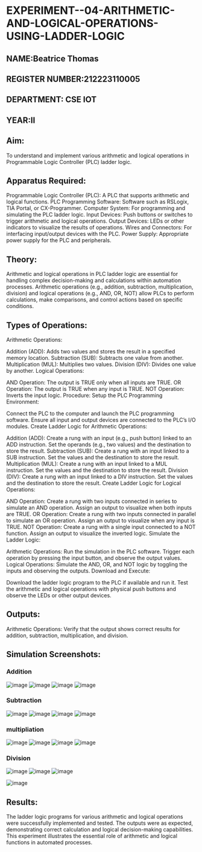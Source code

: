 # EXPERIMENT--04-ARITHMETIC-AND-LOGICAL-OPERATIONS-USING-LADDER-LOGIC
##  NAME:Beatrice Thomas
## REGISTER NUMBER:212223110005
## DEPARTMENT: CSE IOT
## YEAR:II
## Aim:
To understand and implement various arithmetic and logical operations in Programmable Logic Controller (PLC) ladder logic.

## Apparatus Required:
Programmable Logic Controller (PLC): A PLC that supports arithmetic and logical functions.
PLC Programming Software: Software such as RSLogix, TIA Portal, or CX-Programmer.
Computer System: For programming and simulating the PLC ladder logic.
Input Devices: Push buttons or switches to trigger arithmetic and logical operations.
Output Devices: LEDs or other indicators to visualize the results of operations.
Wires and Connectors: For interfacing input/output devices with the PLC.
Power Supply: Appropriate power supply for the PLC and peripherals.
## Theory:
Arithmetic and logical operations in PLC ladder logic are essential for handling complex decision-making and calculations within automation processes. Arithmetic operations (e.g., addition, subtraction, multiplication, division) and logical operations (e.g., AND, OR, NOT) allow PLCs to perform calculations, make comparisons, and control actions based on specific conditions.

## Types of Operations:
Arithmetic Operations:

Addition (ADD): Adds two values and stores the result in a specified memory location.
Subtraction (SUB): Subtracts one value from another.
Multiplication (MUL): Multiplies two values.
Division (DIV): Divides one value by another.
Logical Operations:

AND Operation: The output is TRUE only when all inputs are TRUE.
OR Operation: The output is TRUE when any input is TRUE.
NOT Operation: Inverts the input logic.
Procedure:
Setup the PLC Programming Environment:

Connect the PLC to the computer and launch the PLC programming software.
Ensure all input and output devices are connected to the PLC’s I/O modules.
Create Ladder Logic for Arithmetic Operations:

Addition (ADD):
Create a rung with an input (e.g., push button) linked to an ADD instruction.
Set the operands (e.g., two values) and the destination to store the result.
Subtraction (SUB):
Create a rung with an input linked to a SUB instruction.
Set the values and the destination to store the result.
Multiplication (MUL):
Create a rung with an input linked to a MUL instruction.
Set the values and the destination to store the result.
Division (DIV):
Create a rung with an input linked to a DIV instruction.
Set the values and the destination to store the result.
Create Ladder Logic for Logical Operations:

AND Operation:
Create a rung with two inputs connected in series to simulate an AND operation.
Assign an output to visualize when both inputs are TRUE.
OR Operation:
Create a rung with two inputs connected in parallel to simulate an OR operation.
Assign an output to visualize when any input is TRUE.
NOT Operation:
Create a rung with a single input connected to a NOT function.
Assign an output to visualize the inverted logic.
Simulate the Ladder Logic:

Arithmetic Operations:
Run the simulation in the PLC software. Trigger each operation by pressing the input button, and observe the output values.
Logical Operations:
Simulate the AND, OR, and NOT logic by toggling the inputs and observing the outputs.
Download and Execute:

Download the ladder logic program to the PLC if available and run it.
Test the arithmetic and logical operations with physical push buttons and observe the LEDs or other output devices.


## Outputs:
Arithmetic Operations: Verify that the output shows correct results for addition, subtraction, multiplication, and division.

##  Simulation Screenshots:
### Addition 
![image](https://github.com/user-attachments/assets/09da847f-3f30-4779-a9c1-185dff17b768)
![image](https://github.com/user-attachments/assets/86cbdbb0-dbed-43f1-9967-1a9163699796)
![image](https://github.com/user-attachments/assets/a61750bf-ed15-4b74-a4ce-e3f3b5f1e7bd)
![image](https://github.com/user-attachments/assets/0b8e7945-9164-4d45-81ff-5f8e3cdaa41a)



### Subtraction

![image](https://github.com/user-attachments/assets/df17e6fb-3cbf-4f80-be25-873ac5ccf889)
![image](https://github.com/user-attachments/assets/77b7eb22-a1a7-47c1-acf0-06369d0b3b1d)
![image](https://github.com/user-attachments/assets/73c43db9-1baf-4c80-92b5-e5d9cf530228)
![image](https://github.com/user-attachments/assets/9e689520-ef77-41e8-af87-c9c398a3a203)

### multipliation

![image](https://github.com/user-attachments/assets/781f998f-b9bb-4b9f-af45-3b5b17849f05)
![image](https://github.com/user-attachments/assets/da4a328b-eadf-4df5-bdb7-47060652481d)
![image](https://github.com/user-attachments/assets/671a25ba-c893-47e4-9ca7-6ff3dbbb955a)
![image](https://github.com/user-attachments/assets/444c14c6-cf22-4c10-a5f7-5e25bb1fd754)


### Division
![image](https://github.com/user-attachments/assets/448af516-35d5-4379-a93d-743e93835398)
![image](https://github.com/user-attachments/assets/c3687f5c-347c-4a64-a709-bae910d91de2)
![image](https://github.com/user-attachments/assets/df630ae9-03c4-4bec-bfc1-ee7ea89f1e62)

![image](https://github.com/user-attachments/assets/096ccb51-c2e1-43b7-b556-fe98259a8bc7)


## Results:
The ladder logic programs for various arithmetic and logical operations were successfully implemented and tested. The outputs were as expected, demonstrating correct calculation and logical decision-making capabilities. This experiment illustrates the essential role of arithmetic and logical functions in automated processes.
